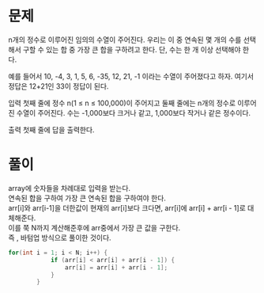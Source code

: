 # 문제

n개의 정수로 이루어진 임의의 수열이 주어진다. 우리는 이 중 연속된 몇 개의 수를 선택해서 구할 수 있는 합 중 가장 큰 합을 구하려고 한다. 단, 수는 한 개 이상 선택해야 한다.

예를 들어서 10, -4, 3, 1, 5, 6, -35, 12, 21, -1 이라는 수열이 주어졌다고 하자. 여기서 정답은 12+21인 33이 정답이 된다.

입력
첫째 줄에 정수 n(1 ≤ n ≤ 100,000)이 주어지고 둘째 줄에는 n개의 정수로 이루어진 수열이 주어진다. 수는 -1,000보다 크거나 같고, 1,000보다 작거나 같은 정수이다.

출력
첫째 줄에 답을 출력한다.

# 풀이
array에 숫자들을 차례대로 입력을 받는다.   
연속된 합을 구하여 가장 큰 연속된 합을 구하여야 한다.   
arr[i]와 arr[i-1]을 더한값이 현재의 arr[i]보다 크다면, arr[i]에 arr[i] + arr[i - 1]로 대체해준다.   
이를 쭉 N까지 계산해준후에 arr중에서 가장 큰 값을 구한다.   
즉 , 바텀업 방식으로 풀이한 것이다.   
```java
for(int i = 1; i < N; i++) {
			if (arr[i] < arr[i] + arr[i - 1]) {
				arr[i] = arr[i] + arr[i - 1];
			}
		}
  ```

